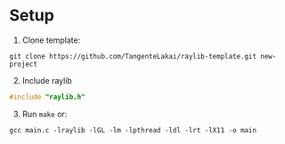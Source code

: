 # Setup

1. Clone template:

```shell
git clone https://github.com/TangenteLakai/raylib-template.git new-project
```

2. Include raylib

```c
#include "raylib.h"
```

3. Run `make` or:

```shell
gcc main.c -lraylib -lGL -lm -lpthread -ldl -lrt -lX11 -o main
```
